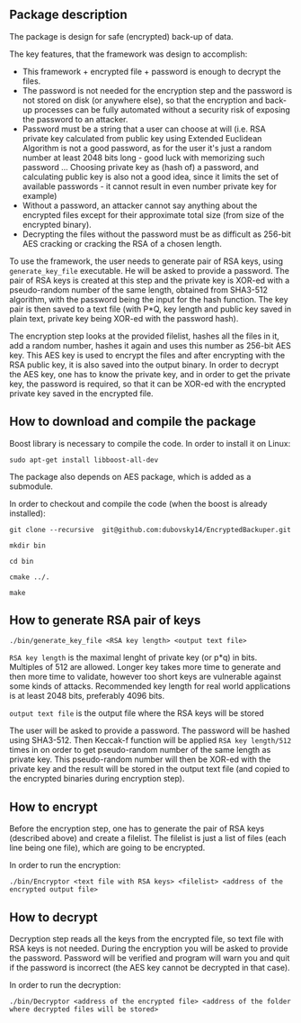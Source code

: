 

Package description
---------------------
The package is design for safe (encrypted) back-up of data.

The key features, that the framework was design to accomplish:

* This framework + encrypted file + password is enough to decrypt the files.
* The password is not needed for the encryption step and the password is not stored on disk (or anywhere else), so that the encryption and back-up processes can be fully automated without a security risk of exposing the password to an attacker.
* Password must be a string that a user can choose at will (i.e. RSA private key calculated from public key using Extended Euclidean Algorithm is not a good password, as for the user it's just a random number at least 2048 bits long - good luck with memorizing such password ... Choosing private key as (hash of) a password, and calculating public key is also not a good idea, since it limits the set of available passwords - it cannot result in even number private key for example)
* Without a password, an attacker cannot say anything about the encrypted files except for their approximate total size (from size of the encrypted binary).
* Decrypting the files without the password must be as difficult as 256-bit AES cracking or cracking the RSA of a chosen length.

To use the framework, the user needs to generate pair of RSA keys, using ```generate_key_file``` executable. He will be asked to provide a password.
The pair of RSA keys is created at this step and the private key is XOR-ed with a pseudo-random number of the same length, obtained from SHA3-512 algorithm, with the password being the input for the hash function.
The key pair is then saved to a text file (with P*Q, key length and public key saved in plain text, private key being XOR-ed with the password hash).

The encryption step looks at the provided filelist, hashes all the files in it, add a random number, hashes it again and uses this number as 256-bit AES key.
This AES key is used to encrypt the files and after encrypting with the RSA public key, it is also saved into the output binary.
In order to decrypt the AES key, one has to know the private key, and in order to get the private key, the password is required, so that it can be XOR-ed with the encrypted private key saved in the encrypted file.


How to download and compile the package
----------------------------------------

Boost library is necessary to compile the code. In order to install it on Linux:

```
sudo apt-get install libboost-all-dev
```

The package also depends on AES package, which is added as a submodule.

In order to checkout and compile the code (when the boost is already installed):

```
git clone --recursive  git@github.com:dubovsky14/EncryptedBackuper.git

mkdir bin

cd bin

cmake ../.

make
```

How to generate RSA pair of keys
---------------------------------
```
./bin/generate_key_file <RSA key length> <output text file>
```

```RSA key length``` is the maximal lenght of private key (or p*q) in bits. Multiples of 512 are allowed.
Longer key takes more time to generate and then more time to validate, however too short keys are vulnerable against some kinds of attacks.
Recommended key length for real world applications is at least 2048 bits, preferably 4096 bits.

```output text file``` is the output file where the RSA keys will be stored

The user will be asked to provide a password. The password will be hashed using SHA3-512.
Then Keccak-f function will be applied ```RSA key length/512``` times in on order to get pseudo-random number of the same length as private key.
This pseudo-random number will then be XOR-ed with the private key and the result will be stored in the output text file (and copied to the encrypted binaries during encryption step).

How to encrypt
---------------------------------

Before the  encryption step, one has to generate the pair of RSA keys (described above) and create a filelist. The filelist is just a list of files (each line being one file), which are going to be encrypted.

In order to run the encryption:

```
./bin/Encryptor <text file with RSA keys> <filelist> <address of the encrypted output file>
```


How to decrypt
---------------------------------

Decryption step reads all the keys from the encrypted file, so text file with RSA keys is not needed.
During the encryption you will be asked to provide the password.
Password will be verified and program will warn you and quit if the password is incorrect (the AES key cannot be decrypted in that case).

In order to run the decryption:

```
./bin/Decryptor <address of the encrypted file> <address of the folder where decrypted files will be stored>
```